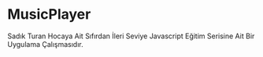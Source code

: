 # MusicPlayer
Sadık Turan Hocaya Ait Sıfırdan İleri Seviye Javascript Eğitim Serisine Ait Bir Uygulama Çalışmasıdır.

